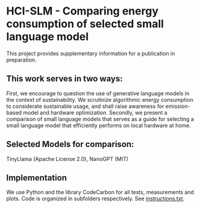 # HCI-SLM - Comparing energy consumption of selected small language model

This project provides supplementary information for a publication in preparation.

## This work serves in two ways:
First, we encourage to question the use of generative language models in the context of sustainability. We scrutinize algorithmic energy consumption to considerate sustainable usage, and shall raise awareness for emission-based model and hardware optimization.
Secondly, we present a comparison of small language models that serves as a guide for selecting a small language model that efficiently performs on local hardware at home.

## Selected Models for comparison: 
TinyLlama (Apache License 2.0), NanoGPT (MIT)

## Implementation
We use Python and the library CodeCarbon for all tests, measurements and plots. Code is organized in subfolders respectively. 
See [instructions.txt](instructions.txt).
